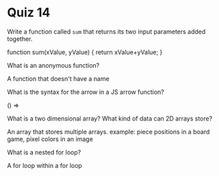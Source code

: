 # Quiz 14

Write a function called `sum` that returns its two input parameters added together.

function sum(xValue, yValue) {
return xValue+yValue;
}

What is an anonymous function?

A function that doesn't have a name

What is the syntax for the arrow in a JS arrow function?

() =>

What is a two dimensional array? What kind of data can 2D arrays store?

An array that stores multiple arrays.
example: piece positions in a board game, pixel colors in an image

What is a nested for loop?

A for loop within a for loop
